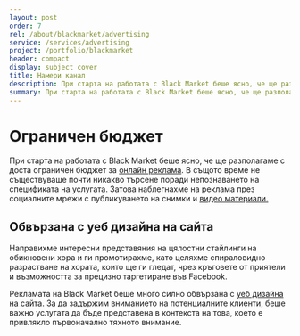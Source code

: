 ```yaml
---
layout: post
order: 7
rel: /about/blackmarket/advertising
service: /services/advertising
project: /portfolio/blackmarket
header: compact
display: subject cover
title: Намери канал
description: При старта на работата с Black Market беше ясно, че ще разполагаме с доста ограничен бюджет за онлайн реклама.
summary: При старта на работата с Black Market беше ясно, че ще разполагаме с доста ограничен бюджет за онлайн реклама. В същото време не съществуваше почти никакво търсене поради непознаването на спецификата на услугата. Затова наблегнахме на реклама през социалните мрежи, чрез публикуването на снимки и видео материали.
---
```

# Ограничен бюджет
При старта на работата с Black Market беше ясно, че ще разполагаме с доста ограничен бюджет за [онлайн реклама](./../../маркетинг/онлайн-реклама.html). В същото време не съществуваше почти никакво търсене поради непознаването на спецификата на услугата. Затова наблегнахме на реклама през социалните мрежи с публикуването на снимки и [видео материали.](./../../маркетинг/видео-маркетинг.html)

## Обвързана с уеб дизайна на сайта
Направихме интересни представяния на цялостни стайлинги на обикновени хора и ги промотирахме, като целяхме спираловидно разрастване на хората, които ще ги гледат, чрез кръговете от приятели и възможността за прецизно таргетиране във Facebook.
 
Рекламата на Black Market беше много силно обвързана с [уеб дизайна на сайта](./уеб-дизайн.html). За да задържим вниманието на потенциалните клиенти, беше важно услугата да бъде представена в контекста на това, което е привлякло първоначално тяхното внимание.